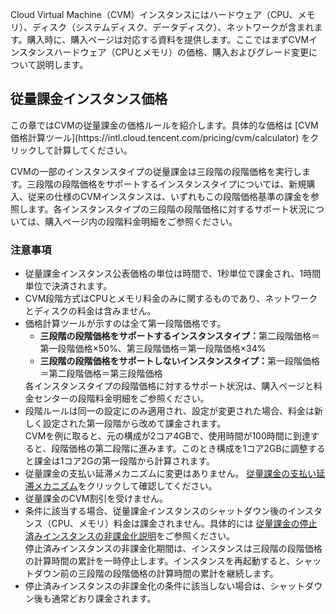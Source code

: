 Cloud Virtual Machine（CVM）インスタンスにはハードウェア（CPU、メモリ）、ディスク（システムディスク、データディスク）、ネットワークが含まれます。購入時に、購入ページは対応する資料を提供します。ここではまずCVMインスタンスハードウェア（CPUとメモリ）の価格、購入およびグレード変更について説明します。

## 従量課金インスタンス価格


<dx-alert infotype="explain" title="">
この章ではCVMの従量課金の価格ルールを紹介します。具体的な価格は [CVM価格計算ツール](https://intl.cloud.tencent.com/pricing/cvm/calculator) をクリックして計算してください。
</dx-alert>

CVMの一部のインスタンスタイプの従量課金は三段階の段階価格を実行します。三段階の段階価格をサポートするインスタンスタイプについては、新規購入、従来の仕様のCVMインスタンスは、いずれもこの段階価格基準の課金を参照します。各インスタンスタイプの三段階の段階価格に対するサポート状況については、購入ページ内の段階料金明細をご参照ください。


### 注意事項

<ul>
<li>従量課金インスタンス公表価格の単位は時間で、1秒単位で課金され、1時間単位で決済されます。</li>
<li>CVM段階方式はCPUとメモリ料金のみに関するものであり、ネットワークとディスクの料金は含みません。</li>
<li>価格計算ツールが示すのは全て第一段階価格です。
	<ul>
		<li><b>三段階の段階価格をサポートするインスタンスタイプ：</b>第二段階価格＝第一段階価格×50%、第三段階価格＝第一段階価格×34%</li>
		<li><b>三段階の段階価格をサポートしないインスタンスタイプ：</b>第一段階価格＝第二段階価格＝第三段階価格</li>
	</ul>
	各インスタンスタイプの段階価格に対するサポート状況は、購入ページと料金センターの段階料金明細をご参照ください。
</li>
<li>段階ルールは同一の設定にのみ適用され、設定が変更された場合、料金は新しく設定された第一段階から改めて課金されます。
<br>CVMを例に取ると、元の構成が2コア4GBで、使用時間が100時間に到達すると、段階価格の第二段階に進みます。このとき構成を1コア2GBに調整すると課金は1コア2Gの第一段階から計算されます。
</li>
<li>従量課金の支払い延滞メカニズムに変更はありません。 <a href="https://intl.cloud.tencent.com/document/product/213/2181">従量課金の支払い延滞メカニズム</a>をクリックして確認してください。</li>
<li>従量課金のCVM割引を受けません。</li>
<li>条件に該当する場合、従量課金インスタンスのシャットダウン後のインスタンス（CPU、メモリ）料金は課金されません。具体的には <a href="https://intl.cloud.tencent.com/document/product/213/19918">従量課金の停止済みインスタンスの非課金化説明</a>をご参照ください。</li>
停止済みインスタンスの非課金化期間は、インスタンスは三段階の段階価格の計算時間の累計を一時停止します。インスタンスを再起動すると、シャットダウン前の三段階の段階価格の計算時間の累計を継続します。
<li>停止済みインスタンスの非課金化の条件に該当しない場合は、シャットダウン後も通常どおり課金されます。</li>
</ul>
